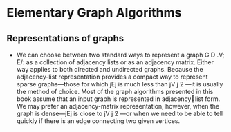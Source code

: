 # Elementary Graph Algorithms

## Representations of graphs

- We can choose between two standard ways to represent a graph G D .V; E/: as a collection of adjacency lists or as an adjacency matrix. Either way applies to both directed and undirected graphs. Because the adjacency-list representation provides a compact way to represent sparse graphs—those for which jEj is much less than jV j 2 —it is usually the method of choice. Most of the graph algorithms presented in this book assume that an input graph is represented in adjacencylist form. We may prefer an adjacency-matrix representation, however, when the graph is dense—jEj is close to jV j 2 —or when we need to be able to tell quickly if there is an edge connecting two given vertices.
